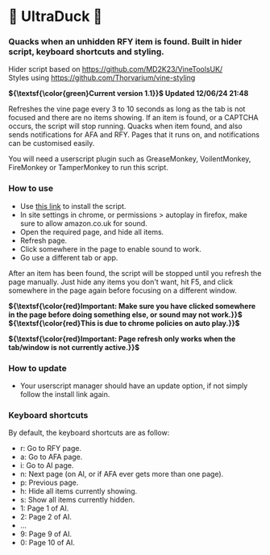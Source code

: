 # 🦆 UltraDuck 🦆
### Quacks when an unhidden RFY item is found. Built in hider script, keyboard shortcuts and styling.
Hider script based on https://github.com/MD2K23/VineToolsUK/<br />
Styles using https://github.com/Thorvarium/vine-styling

**${\textsf{\color{green}Current version 1.1}}$ Updated 12/06/24 21:48**

Refreshes the vine page every 3 to 10 seconds as long as the tab is not focused and there are no items showing.
If an item is found, or a CAPTCHA occurs, the script will stop running.
Quacks when item found, and also sends notifications for AFA and RFY.
Pages that it runs on, and notifications can be customised easily.

You will need a userscript plugin such as GreaseMonkey, VoilentMonkey, FireMonkey or TamperMonkey to run this script.


### How to use
- Use [this link](https://github.com/Jimbo5431/UltraDuck/raw/main/UltraDuck.user.js) to install the script.
- In site settings in chrome, or permissions > autoplay in firefox, make sure to allow amazon.co.uk for sound.
- Open the required page, and hide all items.
- Refresh page.
- Click somewhere in the page to enable sound to work.
- Go use a different tab or app.

After an item has been found, the script will be stopped until you refresh the page manually.
Just hide any items you don't want, hit F5, and click somewhere in the page again before focusing on a different window.

**${\textsf{\color{red}Important: Make sure you have clicked somewhere in the page before doing something else, or sound may not work.}}$**
**${\textsf{\color{red}This is due to chrome policies on auto play.}}$**

**${\textsf{\color{red}Important: Page refresh only works when the tab/window is not currently active.}}$**

### How to update
- Your userscript manager should have an update option, if not simply follow the install link again.

### Keyboard shortcuts
By default, the keyboard shortcuts are as follow:
- r: Go to RFY page.
- a: Go to AFA page.
- i: Go to AI page.
- n: Next page (on AI, or if AFA ever gets more than one page).
- p: Previous page.
- h: Hide all items currently showing.
- s: Show all items currently hidden.
- 1: Page 1 of AI.
- 2: Page 2 of AI.
- ...
- 9: Page 9 of AI.
- 0: Page 10 of AI.
